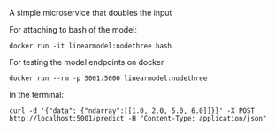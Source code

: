 A simple microservice that doubles the input


For attaching to bash of the model:
```
docker run -it linearmodel:nodethree bash
```
For testing the model endpoints on docker
```
docker run --rm -p 5001:5000 linearmodel:nodethree
```
In the terminal:
```
curl -d '{"data": {"ndarray":[[1.0, 2.0, 5.0, 6.0]]}}' -X POST http://localhost:5001/predict -H "Content-Type: application/json"
```